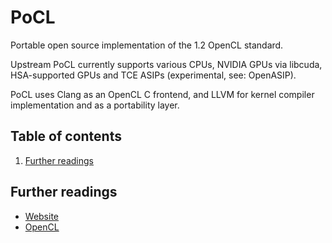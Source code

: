 # PoCL

Portable open source implementation of the 1.2 OpenCL standard.

Upstream PoCL currently supports various CPUs, NVIDIA GPUs via libcuda, HSA-supported GPUs and TCE ASIPs (experimental, see: OpenASIP).

PoCL uses Clang as an OpenCL C frontend, and LLVM for kernel compiler implementation and as a portability layer.

## Table of contents <!-- omit in toc -->

1. [Further readings](#further-readings)

## Further readings

- [Website]
- [OpenCL]

<!-- project's references -->
[website]: http://portablecl.org/

<!-- in-article references -->
[further readings]: #further-readings

<!-- internal references -->
[opencl]: opencl.md

<!-- external references -->

